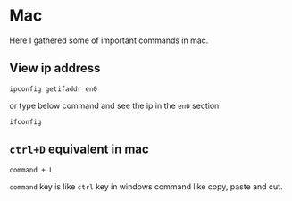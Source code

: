 # Mac
Here I gathered some of important commands in mac.

## View ip address
```
ipconfig getifaddr en0
```

or type below command and see the ip in the `en0` section
```
ifconfig
```

## `ctrl+D` equivalent in mac
`command + L`

`command` key is like `ctrl` key in windows command like copy, paste and cut.
